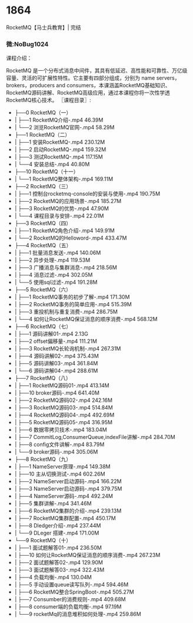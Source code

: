 # 1864
RocketMQ【马士兵教育】| 完结
### 微:NoBug1024 


课程介绍：

RocketMQ 是一个分布式消息中间件，其具有低延迟、高性能和可靠性、万亿级容量、灵活的可扩展性特性。它主要有四部分组成，分别为 name servers，brokers，producers and consumers，本课涵盖RocketMQ基础知识、RocketMQ源码讲解、RocketMQ高级应用，通过本课程你将一次性学透RocketMQ核心技术。
〖课程目录〗:

- ├──0 RocketMQ（一）  
- |   ├──1 RocketMQ介绍-.mp4  46.39M
- |   └──2 浏览RocketMQ官网-.mp4  58.29M
- ├──1 RocketMQ（二）  
- |   ├──1 安装RocketMQ-.mp4  230.12M
- |   ├──2 启动RocketMQ-.mp4  159.32M
- |   ├──3 测试RocketMQ-.mp4  117.15M
- |   └──4 安装总结-.mp4  40.80M
- ├──10 RocketMQ（十一）  
- |   └──1 RocketMQ整体架构-.mp4  169.11M
- ├──2 RocketMQ（三）  
- |   ├──1 控制台rocketmq-console的安装与使用-.mp4  190.75M
- |   ├──2 RocketMQ的应用场景-.mp4  185.27M
- |   ├──3 RocketMQ的优势-.mp4  47.90M
- |   └──4 课程目录与安排-.mp4  22.01M
- ├──3 RocketMQ（四）  
- |   ├──1 RocketMQ角色介绍-.mp4  149.91M
- |   └──2 RocketMQ的Helloword-.mp4  433.47M
- ├──4 RocketMQ（五）  
- |   ├──1 批量消息发送-.mp4  140.06M
- |   ├──2 异步处理-.mp4  119.53M
- |   ├──3 广播消息与集群消息-.mp4  218.56M
- |   ├──4 消息过滤-.mp4  302.05M
- |   └──5 使用sql过滤-.mp4  191.28M
- ├──5 RocketMQ（六）  
- |   ├──1 RocketMQ事务的初步了解-.mp4  171.30M
- |   ├──2 RocketMQ事务的简单应用-.mp4  515.39M
- |   ├──3 重投机制与重复消费-.mp4  286.75M
- |   └──4 如何让RocketMQ保证消息的顺序消费-.mp4  568.12M
- ├──6 RocketMQ（七）  
- |   ├──1 源码讲解01-.mp4  2.13G
- |   ├──2 offset偏移量-.mp4  111.21M
- |   ├──3 RocketMQ长轮询机制-.mp4  267.31M
- |   ├──4 源码讲解02-.mp4  375.43M
- |   ├──5 源码讲解03-.mp4  361.84M
- |   └──6 源码讲解04-.mp4  288.61M
- ├──7 RocketMQ（八）  
- |   ├──1 RocketMQ源码01-.mp4  413.14M
- |   ├──10 broker源码-.mp4  641.40M
- |   ├──2 RocketMQ源码02-.mp4  242.16M
- |   ├──3 RocketMQ源码03-.mp4  514.84M
- |   ├──4 RocketMQ源码04-.mp4  492.69M
- |   ├──5 RocketMQ源码05-.mp4  316.95M
- |   ├──6 数据零拷贝技术-.mp4  183.04M
- |   ├──7 CommitLog,ConsumerQueue,indexFile讲解-.mp4  284.70M
- |   ├──8 config文件讲解-.mp4  83.79M
- |   └──9 broker源码-.mp4  305.06M
- ├──8 RocketMQ（九）  
- |   ├──1 NameServer原理-.mp4  149.38M
- |   ├──10 主从切换测试-.mp4  602.26M
- |   ├──2 NameServer启动源码-.mp4  166.22M
- |   ├──3 NameServer启动源码-.mp4  379.75M
- |   ├──4 NameServer源码-.mp4  492.24M
- |   ├──5 集群讲解-.mp4  341.46M
- |   ├──6 RocketMQ集群的介绍-.mp4  239.13M
- |   ├──7 RocketMQ集群配置-.mp4  450.17M
- |   ├──8 Dledger介绍-.mp4  237.44M
- |   └──9 DLeger 搭建-.mp4  171.00M
- └──9 RocketMQ（十）  
- |   ├──1 面试题解答01-.mp4  236.50M
- |   ├──10 如何让RocketMQ保证消息的顺序消费-.mp4  267.23M
- |   ├──2 面试题解答02-.mp4  129.90M
- |   ├──3 面试题解答03-.mp4  322.43M
- |   ├──4 负载均衡-.mp4  130.04M
- |   ├──5 手动设置queue读写队列-.mp4  594.46M
- |   ├──6 RocketMQ整合SpringBoot-.mp4  505.27M
- |   ├──7 Consumber的消费规则-.mp4  409.68M
- |   ├──8 consumer端的负载均衡-.mp4  97.19M
- |   └──9 rocketMq的消息堆积如何处理-.mp4  259.86M
